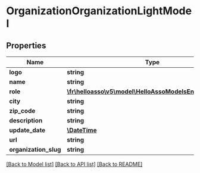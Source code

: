 # OrganizationOrganizationLightModel

## Properties
Name | Type | Description | Notes
------------ | ------------- | ------------- | -------------
**logo** | **string** |  | [optional] 
**name** | **string** |  | [optional] 
**role** | [**\fr\helloasso\v5\model\HelloAssoModelsEnumsGlobalRole**](HelloAssoModelsEnumsGlobalRole.md) |  | [optional] 
**city** | **string** |  | [optional] 
**zip_code** | **string** |  | [optional] 
**description** | **string** |  | [optional] 
**update_date** | [**\DateTime**](\DateTime.md) |  | [optional] 
**url** | **string** |  | [optional] 
**organization_slug** | **string** |  | [optional] 

[[Back to Model list]](../README.md#documentation-for-models) [[Back to API list]](../README.md#documentation-for-api-endpoints) [[Back to README]](../README.md)


